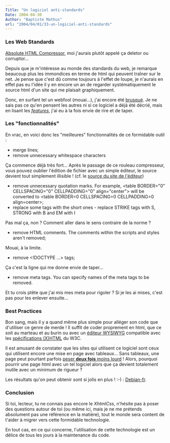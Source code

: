 ```yaml
---
Title: "Un logiciel anti-standards"
Date: 2004-04-30
Author: "Baptiste Mathus"
url: "2004/04/01/33-un-logiciel-anti-standards"
---
```




### Les Web Standards

[Absolute HTML Compressor](http://www.serpik.com/ahc/), moi j'aurais
plutôt appelé ça deletor ou corruptor...

Depuis que je m'intéresse au monde des standards du web, je remarque
beaucoup plus les immondices en terme de html qui peuvent traîner sur le
net. Je pense que c'est dû comme toujours à l'effet de loupe, je
n'aurais en effet pas eu l'idée il y en encore un an de regarder
systématiquement le source html d'un site qui me plaisait graphiquement.

Donc, en surfant tel un webfool (mouai...), j'ai encore été
[brusqué](http://www.serpik.com/ahc/). Je ne sais pas ce qu'en pensent
les autres ni si ce logiciel a déjà été décrié, mais en lisant les
[*features*](http://www.serpik.com/ahc/#info), j'ai eu à la fois envie
de rire et de taper.

### Les "fonctionnalités"

En vrac, en voici donc les "meilleures" fonctionnalités de ce formidable
outil :

-   merge lines;
-   remove unnecessary whitespace characters

Ça commence déjà très fort... Après le passage de ce rouleau
compresseur, vous pouvez oublier l'édition de fichier avec un simple
éditeur, le source devient tout simplement illisible ! (cf. le [source
du site de l'éditeur](http://www.serpik.com/ahc/))

-   remove unnecessary quotation marks. For example, \<table BORDER="0"
    CELLSPACING="0" CELLPADDING="0" align="center"\> will be converted
    to \<table BORDER=0 CELLSPACING=0 CELLPADDING=0 align=center\>;
-   replace some tags with the short ones - replace STRIKE tags with S,
    STRONG with B and EM with I

Pas mal ça, non ? Comment aller dans le sens contraire de la norme ?

-   remove HTML comments. The comments within the scripts and styles
    aren't removed;

Mouai, à la limite.

-   remove \<!DOCTYPE ...\> tags;

Ça c'est la ligne qui me donne envie de taper...

-   remove meta tags. You can specify names of the meta tags to be
    removed.

Et tu crois ptête que j'ai mis mes meta pour rigoler ? Si je les ai
mises, c'est pas pour les enlever ensuite...

### Best Practices

Bon sang, mais il y a quand même plus simple pour alléger son code que
d'utiliser ce genre de merde ! Il suffit de coder proprement en html,
que ce soit au marteau et au burin ou avec un [éditeur
WYSIWYG](http://www.nvu.com/) compatible avec les [spécifications
(X)HTML](http://www.w3.org) du W3C.

Il est amusant de constater que les sites qui utilisent ce logiciel sont
ceux qui utilisent encore une mise en page avec tableaux... Sans
tableaux, une page peut pourtant parfois [peser **deux fois** moins
lourd](http://openweb.eu.org/articles/problemes_tableaux/) ! Alors,
pourquoi pourrir une page html avec un tel logiciel alors que ça devient
totalement inutile avec un minimum de rigueur ?

Les résultats qu'on peut obtenir sont si jolis en plus ! :-) :
[Debian-fr](http://www.debian-fr.org).

### Conclusion

Si toi, lecteur, tu ne connais pas encore le *XhtmlCss*, n'hésite pas à
poser des questions autour de toi (ou même ici, mais je ne me prétends
absolument pas une référence en la matière), tout le monde sera content
de t'aider à migrer vers cette formidable technologie.

En tout cas, en ce qui concerne, l'utilisation de cette technologie est
un délice de tous les jours à la maintenance du code.

